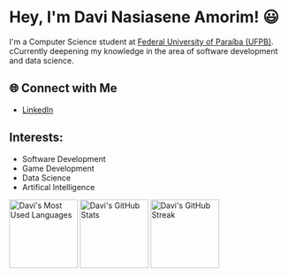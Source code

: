 # Hey, I'm Davi Nasiasene Amorim! 😃

I'm a Computer Science student at [Federal University of Paraíba (UFPB)](https://www.ufpb.br/). cCurrently deepening my knowledge in the area of ​​software development and data science.

## 🌐 Connect with Me
- [LinkedIn](https://www.linkedin.com/in/tiagotrindade03/)

## Interests:
- Software Development
- Game Development
- Data Science
- Artifical Intelligence

<div>
  <img height="124em" src="https://github-readme-stats.vercel.app/api/top-langs/?username=Nasiasene&layout=compact&theme=dark" alt="Davi's Most Used Languages">
  <img height="124em" src="https://github-readme-stats.vercel.app/api?username=Nasiasene&show_icons=true&theme=dark&bg_color=45,0D1117,2D2D2D,2C77E3,ff7700,0D1117" alt="Davi's GitHub Stats">
  <img height="124em" src="https://github-readme-streak-stats.herokuapp.com/?user=Nasiasene&theme=dark" alt="Davi's GitHub Streak" />
</div>
